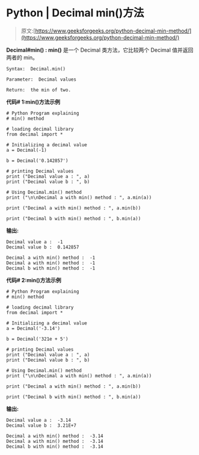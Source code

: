 # Python | Decimal min()方法

> 原文:[https://www.geeksforgeeks.org/python-decimal-min-method/](https://www.geeksforgeeks.org/python-decimal-min-method/)

**Decimal#min() : min()** 是一个 Decimal 类方法，它比较两个 Decimal 值并返回两者的 min。

```
Syntax:  Decimal.min()

Parameter:  Decimal values

Return:  the min of two.

```

**代码# 1:min()方法示例**

```
# Python Program explaining 
# min() method

# loading decimal library
from decimal import *

# Initializing a decimal value
a = Decimal(-1)

b = Decimal('0.142857')

# printing Decimal values
print ("Decimal value a : ", a)
print ("Decimal value b : ", b)

# Using Decimal.min() method
print ("\n\nDecimal a with min() method : ", a.min(a))

print ("Decimal a with min() method : ", a.min(b))

print ("Decimal b with min() method : ", b.min(a))
```

**输出:**

```
Decimal value a :  -1
Decimal value b :  0.142857

Decimal a with min() method :  -1
Decimal a with min() method :  -1
Decimal b with min() method :  -1

```

**代码# 2:min()方法示例**

```
# Python Program explaining 
# min() method

# loading decimal library
from decimal import *

# Initializing a decimal value
a = Decimal('-3.14')

b = Decimal('321e + 5')

# printing Decimal values
print ("Decimal value a : ", a)
print ("Decimal value b : ", b)

# Using Decimal.min() method
print ("\n\nDecimal a with min() method : ", a.min(a))

print ("Decimal a with min() method : ", a.min(b))

print ("Decimal b with min() method : ", b.min(a))
```

**输出:**

```
Decimal value a :  -3.14
Decimal value b :  3.21E+7

Decimal a with min() method :  -3.14
Decimal a with min() method :  -3.14
Decimal b with min() method :  -3.14

```